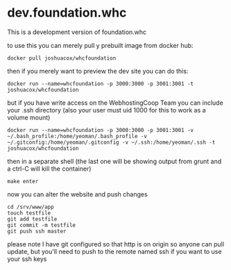 # dev.foundation.whc
This is a development version of foundation.whc

to use this you can merely pull y prebuilt image from docker hub:

```
docker pull joshuacox/whcfoundation
```

then if you merely want to preview the dev site you can do this:

```
docker run --name=whcfoundation -p 3000:3000 -p 3001:3001 -t joshuacox/whcfoundation
```

but if you have write access on the WebhostingCoop Team you can include your .ssh directory (also your user must uid 1000 for this to work as a volume mount)

```
docker run --name=whcfoundation -p 3000:3000 -p 3001:3001 -v ~/.bash_profile:/home/yeoman/.bash_profile -v ~/.gitconfig:/home/yeoman/.gitconfig -v ~/.ssh:/home/yeoman/.ssh -t joshuacox/whcfoundation
```

then in a separate shell (the last one will be showing output from grunt and a ctrl-C will kill the container)

```
make enter
```

now you can alter the website and push changes

```
cd /srv/www/app
touch testfile
git add testfile
git commit -m testfile
git push ssh master
```

please note I have git configured so that http is on origin so anyone can pull update, but you'll need to push to the remote named ssh if you want to use your ssh keys


